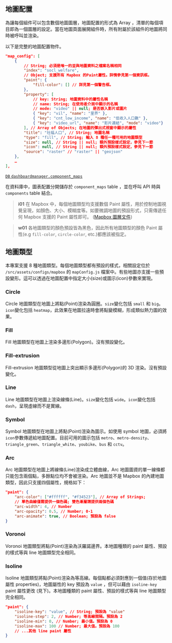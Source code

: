 ## 地圖配置

為讓每個組件可以包含數個地圖圖層，地圖配置的形式為 Array ，清單的每個項目即為一個圖層的設定。當在地圖頁面展開組件時，所有附屬於該組件的地圖將同時被呼叫並渲染。

以下是完整的地圖配置物件。

```json
"map_config": [
    {
        // String; 必須是唯一的並與地圖資料之檔案名稱相同
        "index": "socl_welfare",
        // Object; 支援所有 Mapbox 的Paint屬性。詳情參見第一個資訊框。
        "paint": {
            "fill-color": [] // 詳見第一個警告框。
        },
        "property": [
            // key: String; 地圖資料中的屬性名稱
            // name: String; 在使用者介面中顯示的名稱
			// mode: "video" || null; 是否嵌入影片或圖片
			{ "key": "vil", "name": "里界" },
			{ "key": "cnt_low_income", "name": "低收入人口數" },
			{ "key": "video_url", "name": "影片連結", "mode": "video"}
        ], // Array of Objects; 在地圖的彈出式視窗中顯示的屬性
        "title": "社福人口", // String; 地圖名稱
        "type": "fill", // String; 輸入 8 種任一種可用的地圖類型
        "size": null, // String || null; 額外預設樣式設定，參見下一節
        "icon": null, // String || null; 額外預設樣式設定，參見下一節
		"source": "raster" // "raster" || "geojson"
    },
    …
],
```

[`DB` `dashboardmanager.component_maps`](/back-end/components-db)

在資料庫中，圖表配置分開儲存於 `component_maps` table ，並在呼叫 API 時與 `components` table 結合。

> **i01**
> 在 Mapbox 中，每個地圖類型均支援數個 Paint 屬性，用於控制地圖視覺呈現，如顏色、大小、模糊度等。如要微調地圖的預設形式，只需傳遞任何 Mapbox 支援的 Paint 屬性即可。 ([Mapbox 圖層文件](https://docs.mapbox.com/mapbox-gl-js/style-spec/layers/))

> **w01**
> 各地圖類型的顏色預設皆為黑色，因此所有地圖類型的顏色 Paint 屬性(e.g `fill-color`, `circle-color`, etc.)都應該被指定。

## 地圖類型

本專案支援 8 種地圖類型。每個地圖類型都有預設的樣式，相關設定位於 `/src/assets/configs/mapbox` 的 `mapConfig.js` 檔案中。有些地圖亦支援一些預設變形。這可以透過在地圖配置中指定大小(size)或圖示(icon)參數來實現。

### Circle

Circle 地圖類型在地圖上將點(Point)渲染為圓圈。`size`變化包括 `small` 和 `big`。`icon`變化包括 `heatmap`，此效果在地圖拉遠時會將點變模糊，形成類似熱力圖的效果。

### Fill

Fill 地圖類型在地圖上渲染多邊形(Polygon)。沒有預設變化。

### Fill-extrusion

Fill-extrusion 地圖類型從地圖上突出顯示多邊形(Polygon)的 3D 渲染。沒有預設變化。

### Line

Line 地圖類型在地圖上渲染線條(Line)。`size`變化包括 `wide`。`icon`變化包括 `dash`，呈現虛線而不是實線。

### Symbol

Symbol 地圖類型在地圖上將點(Point)渲染為圖示。如使用 symbol 地圖，必須將`icon`參數傳遞給地圖配置。目前可用的圖示包括 `metro`、`metro-density`、`triangle_green`、`triangle_white`、`youbike`、`bus` 和 `cctv`。

### Arc

Arc 地圖類型在地圖上將線條(Line)渲染成立體曲線，Arc 地圖圖資的單一線條都只能包含兩個點，多餘點位均不會被渲染。Arc 地圖並不是 Mapbox 的內建地圖類型，因此只支援四個屬性，規格如下：

```json
"paint": {
	"arc-color": ["#ffffff", "#f34523"], // Array of Strings;
	// 單色曲線僅需提供一個色碼; 雙色漸層請提供兩個色碼
	"arc-width": 4, // Number
	"arc-opacity": 0.5, // Number; 0-1
	"arc-animate": true, // Boolean; 預設為 false
}
```

### Voronoi

Voronoi 地圖類型將點(Point)渲染為沃羅諾邊界。本地圖種類的 paint 屬性、預設的樣式等與 line 地圖類型完全相同。

### Isoline

Isoline 地圖類型將點(Point)渲染為等高線。每個點都必須對應到一個值(存於地圖屬性 properties)，地圖屬性的 key 預設為 `value` ，但可以藉由 `isoline-key` paint 屬性更改 (見下)。本地圖種類的 paint 屬性、預設的樣式等與 line 地圖類型完全相同。

```json
"paint": {
	"isoline-key": "value", // String; 預設為 "value"
	"isoline-step": 2, // Number; 等高線間隔。預設為 2
	"isoline-min": 0, // Number; 最小值。預設為 0
	"isoline-max": 100 // Number; 最大值。預設為 100
	// ...其他 line paint 屬性
}
```

